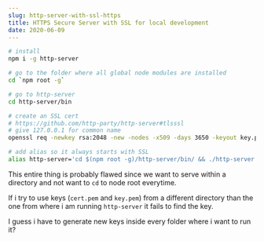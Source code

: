 ```yaml
---
slug: http-server-with-ssl-https
title: HTTPS Secure Server with SSL for local development
date: 2020-06-09
---
```


```bash
# install
npm i -g http-server

# go to the folder where all global node modules are installed
cd `npm root -g`

# go to http-server
cd http-server/bin

# create an SSL cert
# https://github.com/http-party/http-server#tlsssl
# give 127.0.0.1 for common name
openssl req -newkey rsa:2048 -new -nodes -x509 -days 3650 -keyout key.pem -out cert.pem

# add alias so it always starts with SSL
alias http-server='cd $(npm root -g)/http-server/bin/ && ./http-server -S -C cert.pem'
```

This entire thing is probably flawed since we want to serve within a directory and not want to `cd` to node root everytime.

If i try to use keys (`cert.pem` and `key.pem`) from a different directory than the one from where i am running `http-server` it fails to find the key.

I guess i have to generate new keys inside every folder where i want to run it?
